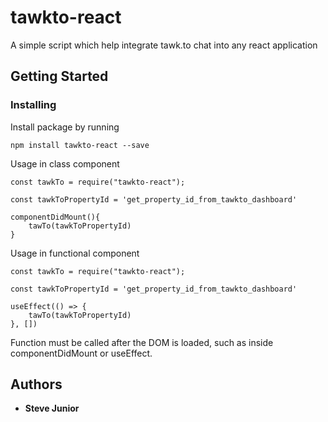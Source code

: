 # tawkto-react

A simple script which help integrate tawk.to chat into any react application

## Getting Started

### Installing

Install package by running

```
npm install tawkto-react --save
```

Usage in class component

```
const tawkTo = require("tawkto-react");

const tawkToPropertyId = 'get_property_id_from_tawkto_dashboard'

componentDidMount(){
    tawTo(tawkToPropertyId)
}
```

Usage in functional component

```
const tawkTo = require("tawkto-react");

const tawkToPropertyId = 'get_property_id_from_tawkto_dashboard'

useEffect(() => {
    tawTo(tawkToPropertyId)
}, [])
```

Function must be called after the DOM is loaded, such as inside componentDidMount or useEffect.

## Authors

* **Steve Junior**


